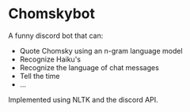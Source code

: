 # Chomskybot
A funny discord bot that can:
- Quote Chomsky using an n-gram language model
- Recognize Haiku's
- Recognize the language of chat messages
- Tell the time
- ...

Implemented using NLTK and the discord API.
